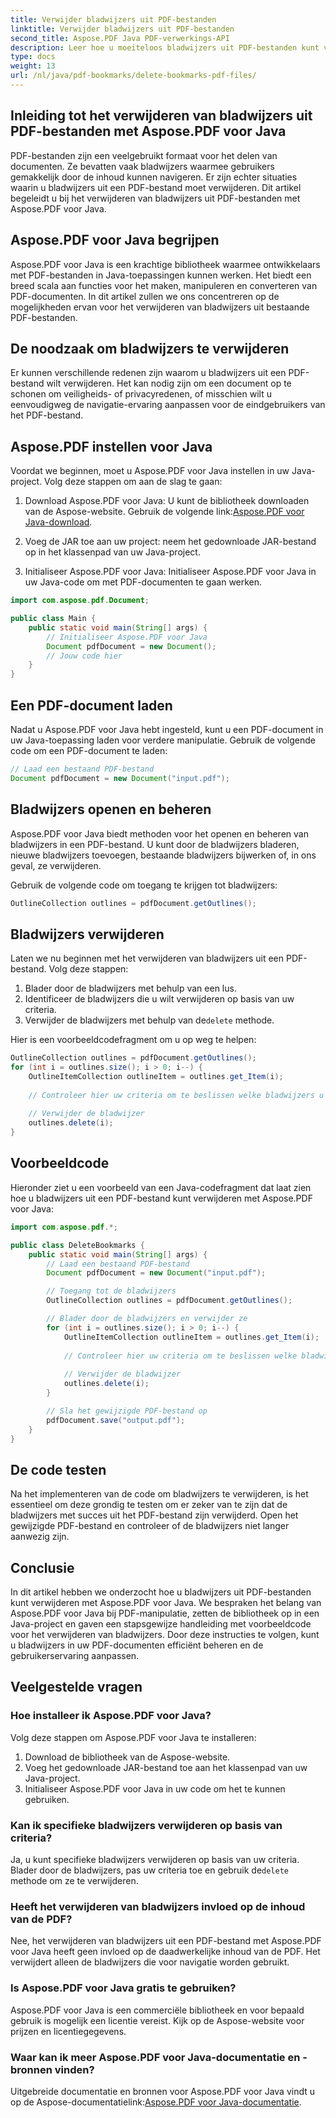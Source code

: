 ```yaml
---
title: Verwijder bladwijzers uit PDF-bestanden
linktitle: Verwijder bladwijzers uit PDF-bestanden
second_title: Aspose.PDF Java PDF-verwerkings-API
description: Leer hoe u moeiteloos bladwijzers uit PDF-bestanden kunt verwijderen met Aspose.PDF voor Java. Onze stapsgewijze handleiding en voorbeeldcode maken het eenvoudig.
type: docs
weight: 13
url: /nl/java/pdf-bookmarks/delete-bookmarks-pdf-files/
---
```


## Inleiding tot het verwijderen van bladwijzers uit PDF-bestanden met Aspose.PDF voor Java

PDF-bestanden zijn een veelgebruikt formaat voor het delen van documenten. Ze bevatten vaak bladwijzers waarmee gebruikers gemakkelijk door de inhoud kunnen navigeren. Er zijn echter situaties waarin u bladwijzers uit een PDF-bestand moet verwijderen. Dit artikel begeleidt u bij het verwijderen van bladwijzers uit PDF-bestanden met Aspose.PDF voor Java.

## Aspose.PDF voor Java begrijpen

Aspose.PDF voor Java is een krachtige bibliotheek waarmee ontwikkelaars met PDF-bestanden in Java-toepassingen kunnen werken. Het biedt een breed scala aan functies voor het maken, manipuleren en converteren van PDF-documenten. In dit artikel zullen we ons concentreren op de mogelijkheden ervan voor het verwijderen van bladwijzers uit bestaande PDF-bestanden.

## De noodzaak om bladwijzers te verwijderen

Er kunnen verschillende redenen zijn waarom u bladwijzers uit een PDF-bestand wilt verwijderen. Het kan nodig zijn om een document op te schonen om veiligheids- of privacyredenen, of misschien wilt u eenvoudigweg de navigatie-ervaring aanpassen voor de eindgebruikers van het PDF-bestand.

## Aspose.PDF instellen voor Java

Voordat we beginnen, moet u Aspose.PDF voor Java instellen in uw Java-project. Volg deze stappen om aan de slag te gaan:

1.  Download Aspose.PDF voor Java: U kunt de bibliotheek downloaden van de Aspose-website. Gebruik de volgende link:[Aspose.PDF voor Java-download](https://releases.aspose.com/pdf/java/).

2. Voeg de JAR toe aan uw project: neem het gedownloade JAR-bestand op in het klassenpad van uw Java-project.

3. Initialiseer Aspose.PDF voor Java: Initialiseer Aspose.PDF voor Java in uw Java-code om met PDF-documenten te gaan werken.

```java
import com.aspose.pdf.Document;

public class Main {
    public static void main(String[] args) {
        // Initialiseer Aspose.PDF voor Java
        Document pdfDocument = new Document();
        // Jouw code hier
    }
}
```

## Een PDF-document laden

Nadat u Aspose.PDF voor Java hebt ingesteld, kunt u een PDF-document in uw Java-toepassing laden voor verdere manipulatie. Gebruik de volgende code om een PDF-document te laden:

```java
// Laad een bestaand PDF-bestand
Document pdfDocument = new Document("input.pdf");
```

## Bladwijzers openen en beheren

Aspose.PDF voor Java biedt methoden voor het openen en beheren van bladwijzers in een PDF-bestand. U kunt door de bladwijzers bladeren, nieuwe bladwijzers toevoegen, bestaande bladwijzers bijwerken of, in ons geval, ze verwijderen.

Gebruik de volgende code om toegang te krijgen tot bladwijzers:

```java
OutlineCollection outlines = pdfDocument.getOutlines();
```

## Bladwijzers verwijderen

Laten we nu beginnen met het verwijderen van bladwijzers uit een PDF-bestand. Volg deze stappen:

1. Blader door de bladwijzers met behulp van een lus.
2. Identificeer de bladwijzers die u wilt verwijderen op basis van uw criteria.
3.  Verwijder de bladwijzers met behulp van de`delete` methode.

Hier is een voorbeeldcodefragment om u op weg te helpen:

```java
OutlineCollection outlines = pdfDocument.getOutlines();
for (int i = outlines.size(); i > 0; i--) {
    OutlineItemCollection outlineItem = outlines.get_Item(i);
    
    // Controleer hier uw criteria om te beslissen welke bladwijzers u wilt verwijderen
    
    // Verwijder de bladwijzer
    outlines.delete(i);
}
```

## Voorbeeldcode

Hieronder ziet u een voorbeeld van een Java-codefragment dat laat zien hoe u bladwijzers uit een PDF-bestand kunt verwijderen met Aspose.PDF voor Java:

```java
import com.aspose.pdf.*;

public class DeleteBookmarks {
    public static void main(String[] args) {
        // Laad een bestaand PDF-bestand
        Document pdfDocument = new Document("input.pdf");

        // Toegang tot de bladwijzers
        OutlineCollection outlines = pdfDocument.getOutlines();

        // Blader door de bladwijzers en verwijder ze
        for (int i = outlines.size(); i > 0; i--) {
            OutlineItemCollection outlineItem = outlines.get_Item(i);
            
            // Controleer hier uw criteria om te beslissen welke bladwijzers u wilt verwijderen
            
            // Verwijder de bladwijzer
            outlines.delete(i);
        }

        // Sla het gewijzigde PDF-bestand op
        pdfDocument.save("output.pdf");
    }
}
```

## De code testen

Na het implementeren van de code om bladwijzers te verwijderen, is het essentieel om deze grondig te testen om er zeker van te zijn dat de bladwijzers met succes uit het PDF-bestand zijn verwijderd. Open het gewijzigde PDF-bestand en controleer of de bladwijzers niet langer aanwezig zijn.

## Conclusie

In dit artikel hebben we onderzocht hoe u bladwijzers uit PDF-bestanden kunt verwijderen met Aspose.PDF voor Java. We bespraken het belang van Aspose.PDF voor Java bij PDF-manipulatie, zetten de bibliotheek op in een Java-project en gaven een stapsgewijze handleiding met voorbeeldcode voor het verwijderen van bladwijzers. Door deze instructies te volgen, kunt u bladwijzers in uw PDF-documenten efficiënt beheren en de gebruikerservaring aanpassen.

## Veelgestelde vragen

### Hoe installeer ik Aspose.PDF voor Java?

Volg deze stappen om Aspose.PDF voor Java te installeren:
1. Download de bibliotheek van de Aspose-website.
2. Voeg het gedownloade JAR-bestand toe aan het klassenpad van uw Java-project.
3. Initialiseer Aspose.PDF voor Java in uw code om het te kunnen gebruiken.

### Kan ik specifieke bladwijzers verwijderen op basis van criteria?

 Ja, u kunt specifieke bladwijzers verwijderen op basis van uw criteria. Blader door de bladwijzers, pas uw criteria toe en gebruik de`delete` methode om ze te verwijderen.

### Heeft het verwijderen van bladwijzers invloed op de inhoud van de PDF?

Nee, het verwijderen van bladwijzers uit een PDF-bestand met Aspose.PDF voor Java heeft geen invloed op de daadwerkelijke inhoud van de PDF. Het verwijdert alleen de bladwijzers die voor navigatie worden gebruikt.

### Is Aspose.PDF voor Java gratis te gebruiken?

Aspose.PDF voor Java is een commerciële bibliotheek en voor bepaald gebruik is mogelijk een licentie vereist. Kijk op de Aspose-website voor prijzen en licentiegegevens.

### Waar kan ik meer Aspose.PDF voor Java-documentatie en -bronnen vinden?

 Uitgebreide documentatie en bronnen voor Aspose.PDF voor Java vindt u op de Aspose-documentatielink:[Aspose.PDF voor Java-documentatie](https://reference.aspose.com/pdf/java/).